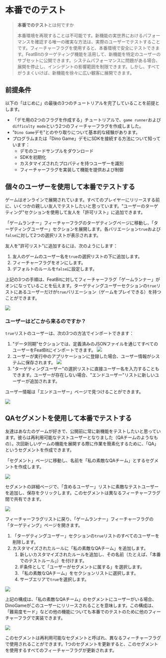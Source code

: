 # 本番でのテスト

> **本番でのテスト**とは何ですか
>
> 本番環境を再現することは不可能です。新機能の実世界におけるパフォーマンスを確認する唯一の確実な方法は、実際のユーザーでテストすることです。フィーチャーフラグを使用すると、本番環境で安全にテストできます。FeatBitのターゲティング機能を活用して、新機能を特定のユーザーのサブセットに公開できます。システムパフォーマンスに問題がある場合、展開を停止し、インシデントの影響範囲を制限できます。しかし、すべてがうまくいけば、新機能を徐々に広い観客に展開できます。

## 前提条件

以下の「はじめに」の最後の3つのチュートリアルを完了していることを前提とします。

* 「デモ用の2つのフラグを作成する」チュートリアルで、`game runner`および`difficulty mode`という2つのフィーチャーフラグを作成しました。
* "`Dino Game`デモ"とのやり取りについて基本的な経験があります。
* プログラムまたは「Dino Game」デモにSDKを接続する方法について知っています：
  * デモのコードサンプルをダウンロード
  * SDKを初期化
  * カスタマイズされたプロパティを持つユーザーを識別
  * フィーチャーフラグを実装して機能を提供および制御

## 個々のユーザーを使用して本番でテストする

ゲームはオンラインで展開されています。すべてのプレイヤーにリリースする前に、いくつかの親しい友人でテストしたいと思っています。"ユーザーのターゲティング"セクションを使用して友人を「許可リスト」に追加できます。

「ゲームランナー」フィーチャーフラグのターゲティングページに移動し、「ターゲティングユーザー」セクションを展開します。各バリエーション`true`および`false`に対して2つの選択リストが表示されます。

友人を"許可リスト"に追加するには、次のようにします：

1. 友人のゲームのユーザー名を`true`の選択リストの下に追加します。
2. フィーチャーフラグをオンにします。
3. デフォルトのルールを`false`に設定します。

上記の3つの手順は、FeatBitに対してフィーチャーフラグ「ゲームランナー」がオンになっていることを伝えます。ターゲティングユーザーセクションの`true`リストにあるユーザーだけが`true`バリエーション（ゲームをプレイできる）を持つことができます。

![](../../getting-started/assets/testing-in-production/001.webp)

### ユーザーはどこから来るのですか？

`true`リストのユーザーは、次の3つの方法でインポートできます：

1. "データ同期"セクションでは、定義済みのJSONファイルを通じてすべてのユーザーをFeatBitにインポートできます。
![](../../getting-started/assets/testing-in-production/002.webp)
2. ユーザーが実行中のアプリケーションに登録した場合、ユーザー情報がシステムに保存されます。
![](../../getting-started/assets/testing-in-production/003.webp)
3. "ターゲティングユーザー"の選択リストに直接ユーザー名を入力することもできます。ユーザーが存在しない場合、"エンドユーザー"リストに新しいユーザーが追加されます。

ユーザー情報は「エンドユーザー」ページで見つけることができます。

![](../../getting-started/assets/testing-in-production/004.webp)

## QAセグメントを使用して本番でテストする

友達はあなたのゲームが好きで、公開前に常に新機能をテストしたいと思っています。彼らは再利用可能なテストユーザーとなりました（QAチームのようなもの）。次回新しいゲームの機能を展開する際に作業を簡素化するために、「QA」というセグメントを作成できます。

「セグメント」ページに移動し、名前を「私の素敵なQAチーム」とするセグメントを作成します。

![](../../getting-started/assets/testing-in-production/005.webp)

セグメントの詳細ページで、「含めるユーザー」リストに素敵なテストユーザーを追加し、保存をクリックします。このセグメントは異なるフィーチャーフラグ間で共有できます。

![](../../getting-started/assets/testing-in-production/006.webp)

フィーチャーフラグリストに戻り、「ゲームランナー」フィーチャーフラグの「ターゲティング」ページを開きます。

1. 「ターゲティングユーザー」セクションの`true`リストのすべてのユーザーを削除します。
2. カスタマイズされたルールに「私の素敵なQAチーム」を追加します。
   1. 新しいカスタマイズされたルールを追加し、その名前（たとえば、「本番でのテストルール」）を付けます。
   2. IF条件として「ユーザーがセグメントに属する」を選択します。
   3. 「私の素敵なQAチーム」をセクションリストに選択します。
   4. サーブエリアで`true`を選択します。

![](../../getting-started/assets/testing-in-production/007.webp)

上記の構成は、「私の素敵なQAチーム」のセグメントにユーザーがいる場合、DinoGameがこのユーザーにリリースされることを意味します。この構成は、「難易度モード」などの他の機能についても本番でのテストのために他のフィーチャーフラグで実装できます。

![](../../getting-started/assets/testing-in-production/008.webp)

このセグメントは再利用可能なセグメントと呼ばれ、異なるフィーチャーフラグで使用されることができます。1つのセグメントを更新すると、このセグメントを使用するすべてのフィーチャーフラグが更新されます。